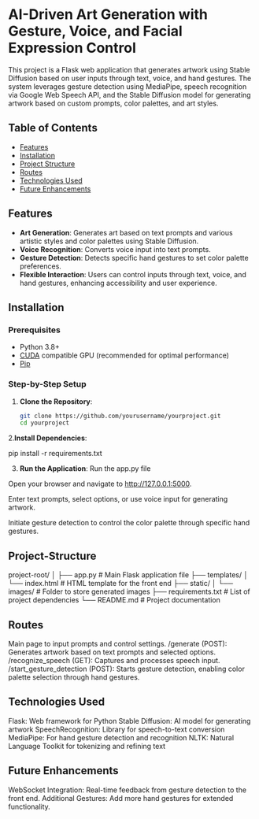 # AI-Driven Art Generation with Gesture, Voice, and Facial Expression Control

This project is a Flask web application that generates artwork using Stable Diffusion based on user inputs through text, voice, and hand gestures. The system leverages gesture detection using MediaPipe, speech recognition via Google Web Speech API, and the Stable Diffusion model for generating artwork based on custom prompts, color palettes, and art styles.

## Table of Contents

- [Features](#features)
- [Installation](#installation)
- [Project Structure](#Project-Structure)
- [Routes](#routes)
- [Technologies Used](#technologies-used)
- [Future Enhancements](#future-enhancements)

## Features

- **Art Generation**: Generates art based on text prompts and various artistic styles and color palettes using Stable Diffusion.
- **Voice Recognition**: Converts voice input into text prompts.
- **Gesture Detection**: Detects specific hand gestures to set color palette preferences.
- **Flexible Interaction**: Users can control inputs through text, voice, and hand gestures, enhancing accessibility and user experience.

## Installation

### Prerequisites

- Python 3.8+
- [CUDA](https://developer.nvidia.com/cuda-toolkit) compatible GPU (recommended for optimal performance)
- [Pip](https://pip.pypa.io/en/stable/installation/)

### Step-by-Step Setup

1. **Clone the Repository**:
   ```bash
   git clone https://github.com/yourusername/yourproject.git
   cd yourproject
2.**Install Dependencies**:

pip install -r requirements.txt

3. **Run the Application**:
Run the app.py file

Open your browser and navigate to http://127.0.0.1:5000.

Enter text prompts, select options, or use voice input for generating artwork.

Initiate gesture detection to control the color palette through specific hand gestures.

## Project-Structure
project-root/
│
├── app.py                 # Main Flask application file
├── templates/
│   └── index.html         # HTML template for the front end
├── static/
│   └── images/            # Folder to store generated images
├── requirements.txt       # List of project dependencies
└── README.md              # Project documentation

## Routes
Main page to input prompts and control settings.
/generate (POST): Generates artwork based on text prompts and selected options.
/recognize_speech (GET): Captures and processes speech input.
/start_gesture_detection (POST): Starts gesture detection, enabling color palette selection through hand gestures.

## Technologies Used
Flask: Web framework for Python
Stable Diffusion: AI model for generating artwork
SpeechRecognition: Library for speech-to-text conversion
MediaPipe: For hand gesture detection and recognition
NLTK: Natural Language Toolkit for tokenizing and refining text

## Future Enhancements
WebSocket Integration: Real-time feedback from gesture detection to the front end.
Additional Gestures: Add more hand gestures for extended functionality.
